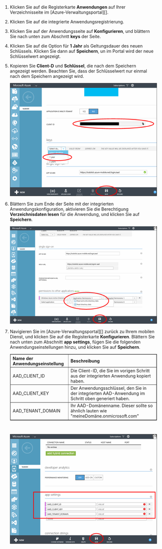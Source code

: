 1.  Klicken Sie auf die Registerkarte **Anwendungen** auf Ihrer Verzeichnisseite im [Azure-Verwaltungsportal][].

2.  Klicken Sie auf die integrierte Anwendungsregistrierung.

3.  Klicken Sie auf der Anwendungsseite auf **Konfigurieren**, und blättern Sie nach unten zum Abschntt **keys** der Seite.
4.  Klicken Sie auf die Option für **1 Jahr** als Geltungsdauer des neuen Schlüssels. Klicken Sie dann auf **Speichern**, un im Portal wird der neue Schlüsselwert angezeigt.
5.  Kopieren Sie **Client-D** und **Schlüssel**, die nach dem Speichern angezeigt werden. Beachten Sie, dass der Schlüsselwert nur einmal nach dem Speichern angezeigt wird.

    ![](./media/mobile-services-generate-aad-app-registration-access-key/client-id-and-key.png)

6.  Blättern Sie zum Ende der Seite mit der integrierten Anwendungskonfiguration, aktivieren Sie die Berechtigung **Verzeichnisdaten lesen** für die Anwendung, und klicken Sie auf **Speichern**.

    ![](./media/mobile-services-generate-aad-app-registration-access-key/app-perms.png)

7.  Navigieren Sie im [Azure-Verwaltungsportal][] zurück zu Ihrem mobilen Dienst, und klicken Sie auf die Registerkarte **Konfigurieren**. Blättern Sie nach unten zum Abschnitt **app settings**, fügen Sie die folgenden Anwendungseinstellungen hinzu, und klicken Sie auf **Speichern**.

    <table border="1">
    <tr>
    <th>Name der Anwendungseinstellung </th><th>Beschreibung                                                                                        </th>
    </tr>
    <tr>
    <td> AAD_CLIENT_ID  </td><td>Die Client-ID, die Sie im vorigen Schritt aus der integrierten Anwendung kopiert haben.</td>
    </tr>
    <tr>
    <td> AAD_CLIENT_KEY</td><td>Der Anwendungsschlüssel, den Sie in der integrierten AAD-Anwendung im Schritt oben generiert haben. </td>
    </tr>
    <tr>
    <td>AAD_TENANT_DOMAIN  </td><td>Ihr AAD-Domänenname. Dieser sollte so ähnlich lauten wie "meineDomäne.onmicrosoft.com"  </td>
    </tr>
    </table><br/>

    ![](./media/mobile-services-generate-aad-app-registration-access-key/aad-app-settings.png)
